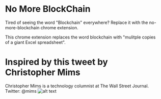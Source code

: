 # No More BlockChain
Tired of seeing the word "Blockchain" everywhere? Replace it with the no-more-blockchain chrome extension.

This chrome extension replaces the word blockchain with "mulitple copies of a giant Excel spreadsheet".
# Inspired by this tweet by Christopher Mims

Christopher Mims is a technology columnist at The Wall Street Journal. Twitter: @mims
![alt text](https://raw.githubusercontent.com/adarsh9pai/no-more-blockchain/master/tweetimg.png)
